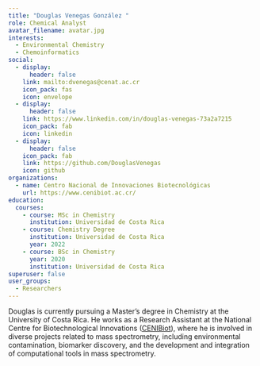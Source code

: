 ```yaml
---
title: "Douglas Venegas González "
role: Chemical Analyst
avatar_filename: avatar.jpg
interests:
  - Environmental Chemistry
  - Chemoinformatics
social:
  - display:
      header: false
    link: mailto:dvenegas@cenat.ac.cr
    icon_pack: fas
    icon: envelope
  - display:
      header: false
    link: https://www.linkedin.com/in/douglas-venegas-73a2a7215
    icon_pack: fab
    icon: linkedin
  - display:
      header: false
    icon_pack: fab
    link: https://github.com/DouglasVenegas
    icon: github
organizations:
  - name: Centro Nacional de Innovaciones Biotecnológicas
    url: https://www.cenibiot.ac.cr/
education:
  courses:
    - course: MSc in Chemistry
      institution: Universidad de Costa Rica
    - course: Chemistry Degree
      institution: Universidad de Costa Rica
      year: 2022
    - course: BSc in Chemistry
      year: 2020
      institution: Universidad de Costa Rica
superuser: false
user_groups:
  - Researchers
---
```

Douglas is currently pursuing a Master’s degree in Chemistry at the University of Costa Rica. He works as a Research Assistant at the National Centre for Biotechnological Innovations ([CENIBiot](https://www.cenibiot.ac.cr/en/)), where he is involved in diverse projects related to mass spectrometry, including environmental contamination, biomarker discovery, and the development and integration of computational tools in mass spectrometry.
